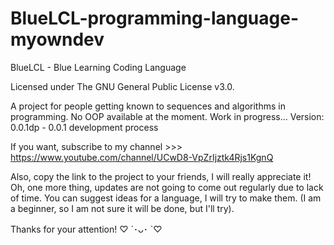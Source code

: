 # BlueLCL-programming-language-myowndev

BlueLCL - Blue Learning Coding Language

Licensed under The GNU General Public License v3.0.

A project for people getting known to sequences and algorithms in programming. No OOP available at the moment. Work in progress...
Version: 0.0.1dp - 0.0.1 development process

If you want, subscribe to my channel >>> https://www.youtube.com/channel/UCwD8-VpZrIjztk4Rjs1KgnQ

Also, copy the link to the project to your friends, I will really appreciate it! 
Oh, one more thing, updates are not going to come out regularly due to lack of time.
You can suggest ideas for a language, I will try to make them. (I am a beginner, so I am not sure it will be done, but I'll try).

Thanks for your attention! ♡ ´･ᴗ･ `♡
